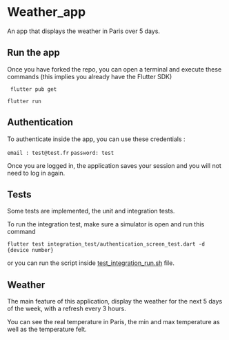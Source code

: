 # Weather_app

An app that displays the weather in Paris over 5 days. 

## Run the app

Once you have forked the repo, you can open a terminal and execute these commands (this implies you already have the Flutter SDK)


``` flutter pub get```

```flutter run ```

## Authentication 

To authenticate inside the app, you can use these credentials : 

```email : test@test.fr```
```password: test```

Once you are logged in, the application saves your session and you will not need to log in again. 

## Tests 
 Some tests are implemented, the unit and integration tests. 

 To run the integration test, make sure a simulator is open and run this command 

 ``` flutter test integration_test/authentication_screen_test.dart -d {device number} ```

 or you can run the script inside [test_integration_run.sh](/weather_app/test_integration_run.sh) file.

 ## Weather

The main feature of this application, display the weather for the next 5 days of the week, with a refresh every 3 hours.

You can see the real temperature in Paris, the min and max temperature as well as the temperature felt. 
 